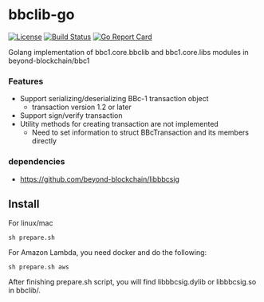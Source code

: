 bbclib-go
====
[![License](https://img.shields.io/badge/License-Apache%202.0-blue.svg)](https://opensource.org/licenses/Apache-2.0)
[![Build Status](https://travis-ci.org/quvox/bbclib-go.svg?branch=develop)](https://travis-ci.org/quvox/bbclib-go)
[![Go Report Card](https://goreportcard.com/badge/github.com/quvox/bbclib-go)](https://goreportcard.com/report/github.com/quvox/bbclib-go)

Golang implementation of bbc1.core.bbclib and bbc1.core.libs modules in beyond-blockchain/bbc1

### Features
* Support serializing/deserializing BBc-1 transaction object
    * transaction version 1.2 or later
* Support sign/verify transaction
* Utility methods for creating transaction are not implemented
    * Need to set information to struct BBcTransaction and its members directly

### dependencies
* https://github.com/beyond-blockchain/libbbcsig


## Install

For linux/mac
```
sh prepare.sh
```

For Amazon Lambda, you need docker and do the following:
```
sh prepare.sh aws
```

After finishing prepare.sh script, you will find libbbcsig.dylib or libbbcsig.so in bbclib/.

